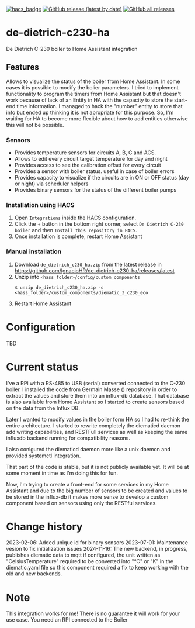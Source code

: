 [![hacs_badge](https://img.shields.io/badge/HACS-Default-yellow.svg?style=for-the-badge)](https://github.com/custom-components/hacs) [![GitHub release (latest by date)](https://img.shields.io/github/v/release/IgnacioHR/de-dietrich-c230-ha?label=Latest%20release&style=for-the-badge)](https://github.com/IgnacioHR/de-dietrich-c230-ha/releases) [![GitHub all releases](https://img.shields.io/github/downloads/IgnacioHR/de-dietrich-c230-ha/total?style=for-the-badge)](https://github.com/IgnacioHR/de-dietrich-c230-ha/releases)

# de-dietrich-c230-ha
De Dietrich C-230 boiler to Home Assistant integration

## Features

Allows to visualize the status of the boiler from Home Assistant. In some cases it is possible to modify the bolier parameters.
I tried to implement functionality to program the timers from Home Assistant but that doesn't work because of lack of an Entity
in HA with the capacity to store the start-end time information. I managed to hack the "number" entity to store that info but
ended up thinking it is not apropriate for this purpose. So, I'm waiting for HA to become more flexible about how to add entities
otherwise this will not be possible.

### Sensors

- Provides temperature sensors for circuits A, B, C and ACS.
- Allows to edit every circuit target temperature for day and night
- Provides access to see the calibration offset for every circuit
- Provides a sensor with boiler status. useful in case of boiler errors
- Provides capacity to visualize if the circuits are in ON or OFF status (day or night) via scheduler helpers
- Provides binary sensors for the status of the different boiler pumps

### Installation using HACS

1. Open `Integrations` inside the HACS configuration.
2. Click the + button in the bottom right corner, select `De Dietrich C-230 boiler` and then `Install this repository in HACS`.
3. Once installation is complete, restart Home Assistant

### **Manual installation**

1. Download `de_dietrich_c230_ha.zip` from the latest release in https://github.com/IgnacioHR/de-dietrich-c230-ha/releases/latest
2. Unzip into `<hass_folder>/config/custom_components`
    ```shell
    $ unzip de_dietrich_c230_ha.zip -d <hass_folder>/custom_components/diematic_3_c230_eco
    ```
3. Restart Home Assistant

# Configuration

TBD

# Current status

I've a RPi with a RS-485 to USB (serial) converted connected to the C-230 boiler. I installed the code from Germain Masse () repository in order to extract the values and store them into an influx-db database. That database is also available from Home Assistant so I started to create sensors based on the data from the Influx DB.

Later I wanted to modify values in the boiler form HA so I had to re-think the entire architecture. I started to rewrite completely the diematicd daemon add writing capabilities, and RESTFull services as well as keeping the same influxdb backend running for compatibility reasons.

I also conigured the diematicd daemon more like a unix daemon and provided systemctl integration.

That part of the code is stable, but it is not publicly available yet. It will be at some moment in time as I'm doing this for fun.

Now, I'm trying to create a front-end for some services in my Home Assistant and due to the big number of sensors to be created and values to be stored in the influx-db it makes more sense to develop a custom component based on sensors using only the RESTful services.

# Change history

2023-02-06: Added unique id for binary sensors
2023-07-01: Maintenance vesion to fix initialization issues
2024-11-16: The new backend, in progress, publishes diematic data to mqtt if configured, the unit written as "CelsiusTemperature" required to be converted into "°C" or "K" in the diematic.yaml file so this component required a fix to keep working with the old and new backends.

# Note

This integration works for me! There is no guarantee it will work for your use case. You need an RPI connected to the Boiler
